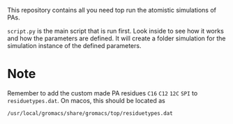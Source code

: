 This repository contains all you need top run the atomistic simulations of PAs.

`script.py` is the main script that is run first. Look inside to see how it works and how the parameters are defined.
It will create a folder simulation for the simulation instance of the defined parameters.

# Note

Remember to add the custom made PA residues `C16` `C12` `12C` `SPI` to `residuetypes.dat`. On macos, this should be located as 

`/usr/local/gromacs/share/gromacs/top/residuetypes.dat`

